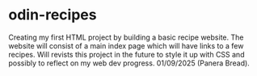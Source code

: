 # odin-recipes
Creating my first HTML project by building a basic recipe website. The website will consist of a main index page which will have links to a few recipes. Will revists this project in the future to style it up with CSS and possibly to reflect on my web dev progress. 01/09/2025 (Panera Bread).